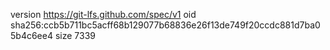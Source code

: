 version https://git-lfs.github.com/spec/v1
oid sha256:ccb5b711bc5acff68b129077b68836e26f13de749f20ccdc881d7ba05b4c6ee4
size 7339
